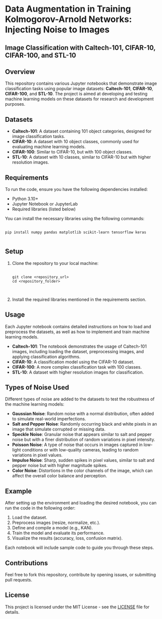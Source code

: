 <h1>Data Augmentation in Training Kolmogorov-Arnold Networks: Injecting
Noise to Images</h1>
<h2>Image Classification with Caltech-101, CIFAR-10, CIFAR-100, and STL-10 </h2>
<h2>Overview</h2>
        <p>This repository contains various Jupyter notebooks that demonstrate image classification tasks using popular image datasets: <strong>Caltech-101</strong>, <strong>CIFAR-10</strong>, <strong>CIFAR-100</strong>, and <strong>STL-10</strong>. The project is aimed at developing and testing machine learning models on these datasets for research and development purposes.</p>
<h2>Datasets</h2>
<ul>
    <li><strong>Caltech-101</strong>: A dataset containing 101 object categories, designed for image classification tasks.</li>
    <li><strong>CIFAR-10</strong>: A dataset with 10 object classes, commonly used for evaluating machine learning models.</li>
    <li><strong>CIFAR-100</strong>: Similar to CIFAR-10, but with 100 object classes.</li>
    <li><strong>STL-10</strong>: A dataset with 10 classes, similar to CIFAR-10 but with higher resolution images.</li>
</ul>
<h2>Requirements</h2>
<p>To run the code, ensure you have the following dependencies installed:</p>
<ul>
    <li>Python 3.10+</li>
    <li>Jupyter Notebook or JupyterLab</li>
    <li>Required libraries (listed below)</li>
</ul>
<p>You can install the necessary libraries using the following commands:</p>
<pre>
    <code>
pip install numpy pandas matplotlib scikit-learn tensorflow keras
    </code>
</pre>
<h2>Setup</h2>
<ol>
    <li>Clone the repository to your local machine:</li>
    <pre>
        <code>
git clone &lt;repository_url&gt;
cd &lt;repository_folder&gt;
        </code>
    </pre>
    <li>Install the required libraries mentioned in the requirements section.</li>
</ol>
<h2>Usage</h2>
<p>Each Jupyter notebook contains detailed instructions on how to load and preprocess the datasets, as well as how to implement and train machine learning models.</p>
<ul>
    <li><strong>Caltech-101</strong>: The notebook demonstrates the usage of Caltech-101 images, including loading the dataset, preprocessing images, and applying classification algorithms.</li>
    <li><strong>CIFAR-10</strong>: A classification model using the CIFAR-10 dataset.</li>
    <li><strong>CIFAR-100</strong>: A more complex classification task with 100 classes.</li>
    <li><strong>STL-10</strong>: A dataset with higher resolution images for classification.</li>
</ul> 
<h2>Types of Noise Used</h2>
        <p>Different types of noise are added to the datasets to test the robustness of the machine learning models:</p>
        <ul>
            <li><strong>Gaussian Noise</strong>: Random noise with a normal distribution, often added to simulate real-world imperfections.</li>
            <li><strong>Salt and Pepper Noise</strong>: Randomly occurring black and white pixels in an image that simulate corrupted or missing data.</li>
            <li><strong>Speckle Noise</strong>: Granular noise that appears similar to salt and pepper noise but with a finer distribution of random variations in pixel intensity.</li>
            <li><strong>Poisson Noise</strong>: A type of noise that occurs in images captured in low-light conditions or with low-quality cameras, leading to random variations in pixel values.</li>
            <li><strong>Impulse Noise</strong>: Sharp, sudden spikes in pixel values, similar to salt and pepper noise but with higher magnitude spikes.</li>
            <li><strong>Color Noise</strong>: Distortions in the color channels of the image, which can affect the overall color balance and perception.</li>
        </ul>
<h2>Example</h2>
<p>After setting up the environment and loading the desired notebook, you can run the code in the following order:</p>
<ol>
<li>Load the dataset.</li>
<li>Preprocess images (resize, normalize, etc.).</li>
<li>Define and compile a model (e.g., KAN).</li>
<li>Train the model and evaluate its performance.</li>
<li>Visualize the results (accuracy, loss, confusion matrix).</li>
</ol>
<p>Each notebook will include sample code to guide you through these steps.</p>
<h2>Contributions</h2>
<p>Feel free to fork this repository, contribute by opening issues, or submitting pull requests.</p>
<h2>License</h2>
<p>This project is licensed under the MIT License - see the <a href="LICENSE">LICENSE</a> file for details.</p>
    
    
   
    
